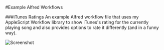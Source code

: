#Example Alfred Workflows
 
###iTunes Ratings
An example Alfred workflow file that uses my AppleScript Workflow library to show iTunes's rating for the currently playing song and also provides options to rate it differently (and in a funny way).

![Screenshot](https://raw.github.com/qlassiqa/alfred-workflow/master/example%20workflows/screenshot.jpg)